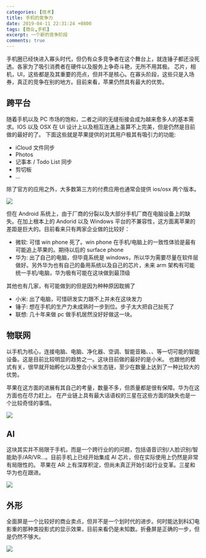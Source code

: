 ```yaml
---
categories: [技术]
title: 手机的竞争力
date: 2019-04-11 22:31:24 +0800
tags: [商业,手机]
excerpt: 一个新的竞争阶段
comments: true
---
```



<!-- toc -->

手机圈已经快进入寡头时代，但仍有众多竞争者在这个舞台上，就连锤子都还没死透。各家为了吸引消费者在硬件以及服务上争奇斗艳，无所不用其极。
芯片，相机，UI，这些都是及其重要的亮点，但并不是核心。在寡头阶段，这些只是入场券，真正的竞争在别的地方。目前来看，苹果仍然具有最大的优势。


## 跨平台

随着手机以及 PC 市场的饱和，二者之间的无缝衔接会成为越来愈多人的基本需求。IOS 以及 OSX 在 UI 设计上以及相互连通上虽算不上完美，但是仍然是目前做的最好的了。
下面这些就是苹果提供的对其用户极其有吸引力的功能:

* iCloud 文件同步
* Photos
* 记事本 / Todo List 同步
* 剪切板
* ...

除了官方的应用之外，大多数第三方的付费应用也通常会提供 ios/osx 两个版本。

![](/images/phone/pc.jpg)

但在 Android 系统上，由于厂商的分裂以及大部分手机厂商在电脑设备上的缺失。在加上根本上的 Andorid 以及 Windows 平台的不兼容性，这方面离苹果的差距是巨大的。目前看来只有两家企业做的比较好：

* 微软: 可惜 win phone 死了。win phone 在手机/电脑上的一致性体验是最有可能追上苹果的。期待以后的 surface phone
* 华为: 出了自己的电脑，但毕竟系统是 windows，所以华为需要尽量在软件层做好。另外华为也有自己的备用系统以及自己的芯片，未来 arm 架构有可能统一手机/电脑，华为极有可能在这块做到最顶级

其他也有几家，有可能做到的但是因为种种原因耽搁了

* 小米: 出了电脑，可惜研发实力跟不上并未在这块发力
* 锤子: 想在手机的生产力未成熟时一步到位。步子太大把自己扯死了
* 联想: 几十年来做 pc 做手机居然没好好做这一块。



## 物联网

以手机为核心，连接电脑、电脑、净化器、空调、智能音箱、、、等一切可能的智能设备。这是目前比较明显的趋势之一。这块目前做的最好的是小米。
也跟他的模式有关，很早就开始孵化以及整合小米生态链，至少在数量上达到了一种比较大的优势。

苹果在这方面的进展有其自己的考量，数量不多，但质量都是很有保障。华为在这方面也在尽力赶上。
在产业链上具有最大话语权的三星在这些方面的缺失也是一个比较奇怪的事情。

![](/images/phone/smart-home.jpeg)



## AI

这块其实并不局限于手机，而是一个跨行业的的问题，包括语音识别/人脸识别/智能助手/AR/VR...。目前手机上已经开始集成 AI 芯片，但在实际使用上仍然是非常有局限性的。
苹果在 AR 上有深厚积淀，但尚未真正开始引起行业变革。三星和华为也在跟进。


![](/images/phone/ar.jpeg)

## 外形

全面屏是一个比较好的商业卖点，但并不是一个划时代的进步。何时能达到科幻电影重的那种类投影式的显示效果，目前来看仍是未知数。折叠屏是正确的一步，但是仍然不够大。

![](/images/phone/fold.jpeg)




